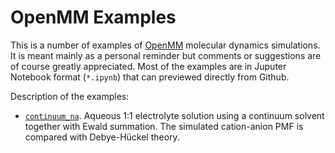 # OpenMM Examples

This is a number of examples of [OpenMM](http://openmm.org) molecular dynamics simulations.
It is meant mainly as a personal reminder but comments or suggestions are of course greatly appreciated.
Most of the examples are in Juputer Notebook format (`*.ipynb`) that can previewed directly from Github.

Description of the examples:

- [`continuum_na`](continuum_na/). Aqueous 1:1 electrolyte solution using a continuum solvent together
  with Ewald summation. The simulated cation-anion PMF is compared with Debye-Hückel theory.
